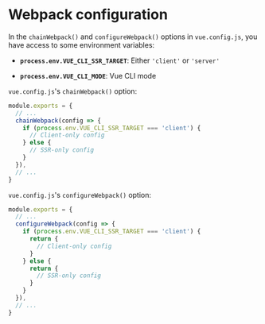 # Webpack configuration

In the `chainWebpack()` and `configureWebpack()` options in `vue.config.js`, you have access to some environment
variables:

- **`process.env.VUE_CLI_SSR_TARGET`**: Either `'client'` or `'server'`

- **`process.env.VUE_CLI_MODE`**: Vue CLI mode

`vue.config.js`'s `chainWebpack()` option:

```js
module.exports = {
  // ...
  chainWebpack(config => {
    if (process.env.VUE_CLI_SSR_TARGET === 'client') {
      // Client-only config
    } else {
      // SSR-only config
    }
  }),
  // ...
}
```

`vue.config.js`'s `configureWebpack()` option:

```js
module.exports = {
  // ...
  configureWebpack(config => {
    if (process.env.VUE_CLI_SSR_TARGET === 'client') {
      return {
        // Client-only config
      }
    } else {
      return {
        // SSR-only config
      }
    }
  }),
  // ...
}
```
